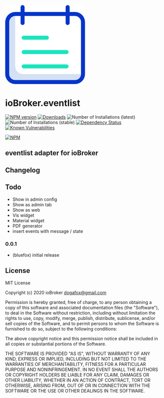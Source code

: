 ![Logo](admin/eventlist.png)
# ioBroker.eventlist

[![NPM version](http://img.shields.io/npm/v/iobroker.eventlist.svg)](https://www.npmjs.com/package/iobroker.eventlist)
[![Downloads](https://img.shields.io/npm/dm/iobroker.eventlist.svg)](https://www.npmjs.com/package/iobroker.eventlist)
![Number of Installations (latest)](http://iobroker.live/badges/eventlist-installed.svg)
![Number of Installations (stable)](http://iobroker.live/badges/eventlist-stable.svg)
[![Dependency Status](https://img.shields.io/david/bluefox/iobroker.eventlist.svg)](https://david-dm.org/bluefox/iobroker.eventlist)
[![Known Vulnerabilities](https://snyk.io/test/github/bluefox/ioBroker.eventlist/badge.svg)](https://snyk.io/test/github/bluefox/ioBroker.eventlist)

[![NPM](https://nodei.co/npm/iobroker.eventlist.png?downloads=true)](https://nodei.co/npm/iobroker.eventlist/)

## eventlist adapter for ioBroker


## Changelog

## Todo
- Show in admin config
- Show as admin tab
- Show as web 
- Vis widget
- Material widget
- PDF generator
- insert events with message / state

### 0.0.1
* (bluefox) initial release

## License
MIT License

Copyright (c) 2020 ioBroker <dogafox@gmail.com>

Permission is hereby granted, free of charge, to any person obtaining a copy
of this software and associated documentation files (the "Software"), to deal
in the Software without restriction, including without limitation the rights
to use, copy, modify, merge, publish, distribute, sublicense, and/or sell
copies of the Software, and to permit persons to whom the Software is
furnished to do so, subject to the following conditions:

The above copyright notice and this permission notice shall be included in all
copies or substantial portions of the Software.

THE SOFTWARE IS PROVIDED "AS IS", WITHOUT WARRANTY OF ANY KIND, EXPRESS OR
IMPLIED, INCLUDING BUT NOT LIMITED TO THE WARRANTIES OF MERCHANTABILITY,
FITNESS FOR A PARTICULAR PURPOSE AND NONINFRINGEMENT. IN NO EVENT SHALL THE
AUTHORS OR COPYRIGHT HOLDERS BE LIABLE FOR ANY CLAIM, DAMAGES OR OTHER
LIABILITY, WHETHER IN AN ACTION OF CONTRACT, TORT OR OTHERWISE, ARISING FROM,
OUT OF OR IN CONNECTION WITH THE SOFTWARE OR THE USE OR OTHER DEALINGS IN THE
SOFTWARE.